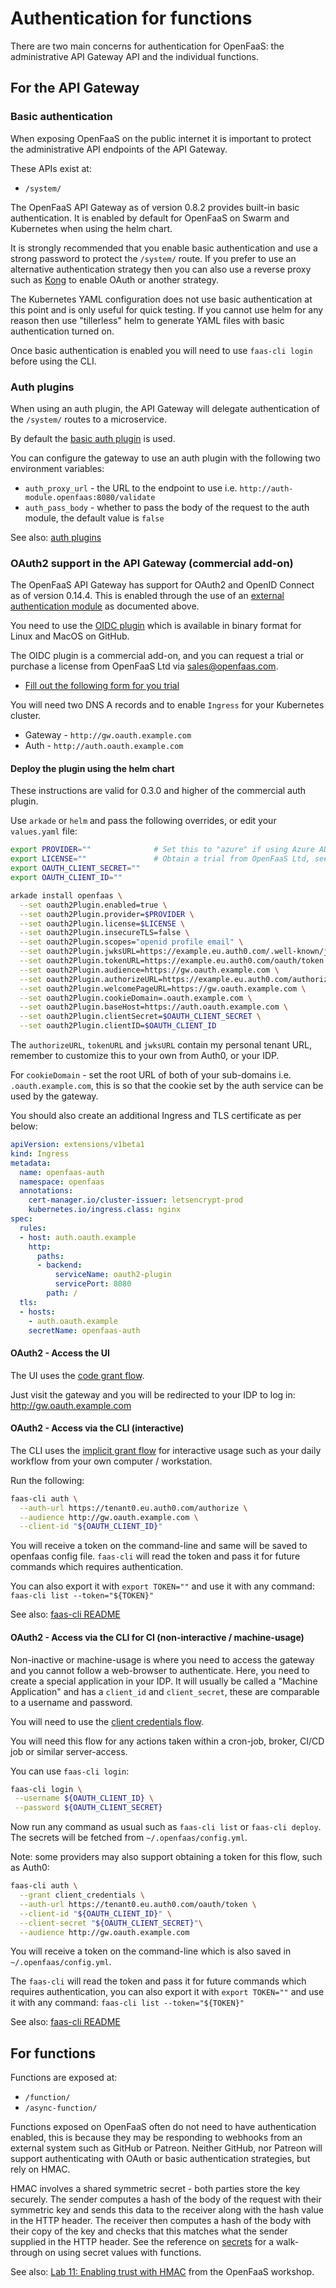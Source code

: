 # Authentication for functions

There are two main concerns for authentication for OpenFaaS: the administrative API Gateway API and the individual functions.

## For the API Gateway

### Basic authentication

When exposing OpenFaaS on the public internet it is important to protect the administrative API endpoints of the API Gateway.

These APIs exist at:

* `/system/`

The OpenFaaS API Gateway as of version 0.8.2 provides built-in basic authentication. It is enabled by default for OpenFaaS on Swarm and Kubernetes when using the helm chart. 

It is strongly recommended that you enable basic authentication and use a strong password to protect the `/system/` route. If you prefer to use an alternative authentication strategy then you can also use a reverse proxy such as [Kong](https://getkong.org/docs/) to enable OAuth or another strategy.

The Kubernetes YAML configuration does not use basic authentication at this point and is only useful for quick testing. If you cannot use helm for any reason then use "tillerless" helm to generate YAML files with basic authentication turned on.

Once basic authentication is enabled you will need to use `faas-cli login` before using the CLI.

### Auth plugins

When using an auth plugin, the API Gateway will delegate authentication of the `/system/` routes to a microservice.

By default the [basic auth plugin](https://github.com/openfaas/faas/tree/master/auth/basic-auth) is used.

You can configure the gateway to use an auth plugin with the following two environment variables:

* `auth_proxy_url` - the URL to the endpoint to use i.e. `http://auth-module.openfaas:8080/validate`
* `auth_pass_body` - whether to pass the body of the request to the auth module, the default value is `false`

See also: [auth plugins](https://github.com/openfaas/faas/tree/master/auth)

### OAuth2 support in the API Gateway (commercial add-on)

The OpenFaaS API Gateway has support for OAuth2 and OpenID Connect as of version 0.14.4. This is enabled through the use of an [external authentication module](https://github.com/openfaas/faas/tree/master/auth) as documented above.

You need to use the [OIDC plugin](https://github.com/alexellis/openfaas-oidc-plugin-pkg) which is available in binary format for Linux and MacOS on GitHub.

The OIDC plugin is a commercial add-on, and you can request a trial or purchase a license from OpenFaaS Ltd via [sales@openfaas.com](mailto:sales@openfaas.com).

* [Fill out the following form for you trial](https://forms.gle/mFmwtoez1obZzm286)

You will need two DNS A records and to enable `Ingress` for your Kubernetes cluster.

* Gateway - `http://gw.oauth.example.com`
* Auth - `http://auth.oauth.example.com`

#### Deploy the plugin using the helm chart

These instructions are valid for 0.3.0 and higher of the commercial auth plugin.

Use `arkade` or `helm` and pass the following overrides, or edit your `values.yaml` file:

```sh
export PROVIDER=""              # Set this to "azure" if using Azure AD.
export LICENSE=""               # Obtain a trial from OpenFaaS Ltd, see above for instructions.
export OAUTH_CLIENT_SECRET=""
export OAUTH_CLIENT_ID=""

arkade install openfaas \
  --set oauth2Plugin.enabled=true \
  --set oauth2Plugin.provider=$PROVIDER \
  --set oauth2Plugin.license=$LICENSE \
  --set oauth2Plugin.insecureTLS=false \
  --set oauth2Plugin.scopes="openid profile email" \
  --set oauth2Plugin.jwksURL=https://example.eu.auth0.com/.well-known/jwks.json \
  --set oauth2Plugin.tokenURL=https://example.eu.auth0.com/oauth/token \
  --set oauth2Plugin.audience=https://gw.oauth.example.com \
  --set oauth2Plugin.authorizeURL=https://example.eu.auth0.com/authorize \
  --set oauth2Plugin.welcomePageURL=https://gw.oauth.example.com \
  --set oauth2Plugin.cookieDomain=.oauth.example.com \
  --set oauth2Plugin.baseHost=https://auth.oauth.example.com \
  --set oauth2Plugin.clientSecret=$OAUTH_CLIENT_SECRET \
  --set oauth2Plugin.clientID=$OAUTH_CLIENT_ID 
```

The `authorizeURL`, `tokenURL` and `jwksURL` contain my personal tenant URL, remember to customize this to your own from Auth0, or your IDP.

For `cookieDomain` - set the root URL of both of your sub-domains i.e. `.oauth.example.com`, this is so that the cookie set by the auth service can be used by the gateway.

You should also create an additional Ingress and TLS certificate as per below:

```yaml
apiVersion: extensions/v1beta1
kind: Ingress
metadata:
  name: openfaas-auth
  namespace: openfaas
  annotations:
    cert-manager.io/cluster-issuer: letsencrypt-prod
    kubernetes.io/ingress.class: nginx
spec:
  rules:
  - host: auth.oauth.example
    http:
      paths:
      - backend:
          serviceName: oauth2-plugin
          servicePort: 8080
        path: /
  tls:
  - hosts:
    - auth.oauth.example
    secretName: openfaas-auth
```

#### OAuth2 - Access the UI

The UI uses the [code grant flow](https://oauth.net/2/grant-types/authorization-code/).

Just visit the gateway and you will be redirected to your IDP to log in: http://gw.oauth.example.com

#### OAuth2 - Access via the CLI (interactive)

The CLI uses the [implicit grant flow](https://oauth.net/2/grant-types/implicit/) for interactive usage such as your daily workflow from your own computer / workstation.

Run the following:

```sh
faas-cli auth \
  --auth-url https://tenant0.eu.auth0.com/authorize \
  --audience http://gw.oauth.example.com \
  --client-id "${OAUTH_CLIENT_ID}"
```

You will receive a token on the command-line and same will be saved to openfaas config file. `faas-cli` will read the token and pass it for future commands which requires authentication. 

You can also export it with `export TOKEN=""` and use it with any command: `faas-cli list --token="${TOKEN}"`

See also: [faas-cli README](https://github.com/openfaas/faas-cli)

#### OAuth2 - Access via the CLI for CI (non-interactive / machine-usage)

Non-inactive or machine-usage is where you need to access the gateway and you cannot follow a web-browser to authenticate. Here, you need to create a special application in your IDP. It will usually be called a "Machine Application" and has a `client_id` and `client_secret`, these are comparable to a username and password.

You will need to use the [client credentials flow](https://oauth.net/2/grant-types/client-credentials/).

You will need this flow for any actions taken within a cron-job, broker, CI/CD job or similar server-access.

You can use `faas-cli login`:

```sh
faas-cli login \
 --username ${OAUTH_CLIENT_ID} \
 --password ${OAUTH_CLIENT_SECRET}
```

Now run any command as usual such as `faas-cli list` or `faas-cli deploy`. The secrets will be fetched from `~/.openfaas/config.yml`.

Note: some providers may also support obtaining a token for this flow, such as Auth0:

```sh
faas-cli auth \
  --grant client_credentials \
  --auth-url https://tenant0.eu.auth0.com/oauth/token \
  --client-id "${OAUTH_CLIENT_ID}" \
  --client-secret "${OAUTH_CLIENT_SECRET}"\
  --audience http://gw.oauth.example.com
```

You will receive a token on the command-line which is also saved in `~/.openfaas/config.yml`.

The `faas-cli` will read the token and pass it for future commands which requires authentication, you can also export it with `export TOKEN=""` and use it with any command: `faas-cli list --token="${TOKEN}"`

See also: [faas-cli README](https://github.com/openfaas/faas-cli/blob/master/README.md)

## For functions

Functions are exposed at:

* `/function/`
* `/async-function/`

Functions exposed on OpenFaaS often do not need to have authentication enabled, this is because they may be responding to webhooks from an external system such as GitHub or Patreon. Neither GitHub, nor Patreon will support authenticating with OAuth or basic authentication strategies, but rely on HMAC.

HMAC involves a shared symmetric secret - both parties store the key securely. The sender computes a hash of the body of the request with their symmetric key and sends this data to the receiver along with the hash value in the HTTP header. The receiver then computes a hash of the body with their copy of the key and checks that this matches what the sender supplied in the HTTP header. See the reference on [secrets](./secrets.md) for a walk-through on using secret values with functions.

See also: [Lab 11: Enabling trust with HMAC](https://github.com/openfaas/workshop/blob/master/lab11.md) from the OpenFaaS workshop.

